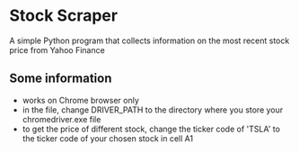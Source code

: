# Stock Scraper

A simple Python program that collects information on the most recent stock price from Yahoo Finance

## Some information
- works on Chrome browser only
- in the file, change DRIVER_PATH to the directory where you store your chromedriver.exe file
- to get the price of different stock, change the ticker code of 'TSLA' to the ticker code of your chosen stock in cell A1